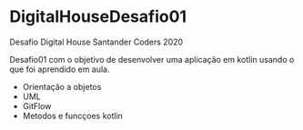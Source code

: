 # DigitalHouseDesafio01

Desafio Digital House Santander Coders 2020

Desafio01 com o objetivo de desenvolver uma aplicação em kotlin usando o que foi aprendido em aula.
- Orientação a objetos
- UML
- GitFlow
- Metodos e funcçoes kotlin
